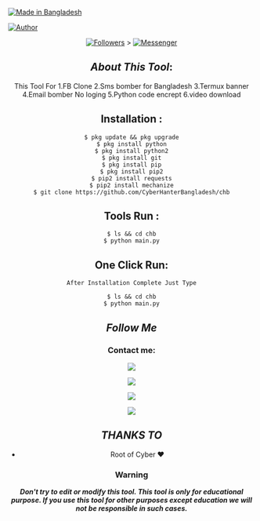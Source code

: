 <p align="left"> 
<a href="#"><img title="Made in Bangladesh" src="https://img.shields.io/badge/MADE%20IN-BANGLADESH-green?colorA=%23ff0000&colorB=%23017e40&style=for-the-badge"></a>
</p>
<aling="verson 1.9.0"
<p align="center"><a href="https://github.com/CyberHanterBangladesh"><img title="Author" src="https://img.shields.io/badge/Author-MD ALAMIN--CHOWDOWRY-red.svg?style=for-the-badge&logo=github"></a></p>
<p align="center"><a href="https://github.com/botolmehedi/followers"><img title="Followers" src="https://img.shields.io/github/followers/botolmehedi?color=blue&style=flat-square"></a> ></a> <a href="m.me/Mdalamin54321"><img title="Messenger" src="https://img.shields.io/badge/Chat-Messenger-blue?style=flat-square&logo=messenger"></a></p>



## ***About This Tool***:

This Tool For 1.FB Clone 2.Sms bomber for Bangladesh 3.Termux banner 4.Email bomber No loging 5.Python code encrept 
6.video download 
## Installation :
```
$ pkg update && pkg upgrade
$ pkg install python
$ pkg install python2
$ pkg install git
$ pkg install pip
$ pkg install pip2
$ pip2 install requests
$ pip2 install mechanize
$ git clone https://github.com/CyberHanterBangladesh/chb
```

## Tools Run :
```
$ ls && cd chb
$ python main.py
```

## One Click Run:
```
After Installation Complete Just Type

$ ls && cd chb
$ python main.py
```



## ***Follow Me***


### Contact me:

<a href="https://github.com/CyberHanterBangladesh" target="_blank"><img src="https://img.shields.io/badge/Github-Alamin Chowdhury -green?style=for-the-badge&logo=github"></a>

<a href="https://facebook.com/Mdalamin54321" target="_blank"><img src="https://img.shields.io/badge/FaceBook-Alamin Chowdhury -purple?style=for-the-badge&logo=facebook"></a>

<a href="https://m.me/Mdalamin54321" target="_blank"><img src="https://img.shields.io/badge/Messenger-Alamin Chowdhury -red?style=for-the-badge&logo=messenger"></a>

<a href="amzad3859@gmail.com" target="_blank"><img src="https://img.shields.io/badge/amzad3859@gmail.com?style=for-the-badge&logo=gmail"></a>

## ***THANKS TO***
* Root of Cyber  ❤

### Warning

***Don't try to edit or modify this tool. This tool is only for educational purpose. If you use this tool for other purposes except education we will not be responsible in such cases.***

